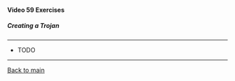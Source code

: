 #### Video 59 Exercises

##### Creating a Trojan

---

- TODO

---

[Back to main](https://github.com/rot0xd/CBTNuggets/blob/master/CEHv9/README.md)

